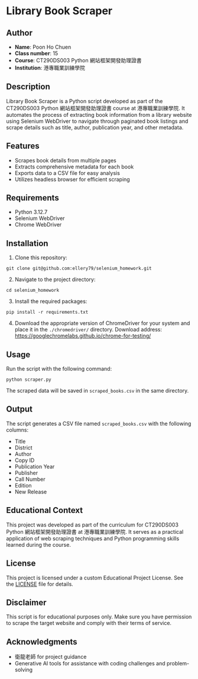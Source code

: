 # Library Book Scraper

## Author
- **Name**: Poon Ho Chuen
- **Class number**: 15
- **Course**: CT290DS003 Python 網站框架開發助理證書
- **Institution**: 港專職業訓練學院

## Description
Library Book Scraper is a Python script developed as part of the CT290DS003 Python 網站框架開發助理證書 course at 港專職業訓練學院. It automates the process of extracting book information from a library website using Selenium WebDriver to navigate through paginated book listings and scrape details such as title, author, publication year, and other metadata.

## Features
- Scrapes book details from multiple pages
- Extracts comprehensive metadata for each book
- Exports data to a CSV file for easy analysis
- Utilizes headless browser for efficient scraping

## Requirements
- Python 3.12.7
- Selenium WebDriver
- Chrome WebDriver

## Installation
1. Clone this repository:
``` shell
git clone git@github.com:ellery79/selenium_homework.git
```

2. Navigate to the project directory:
``` shell
cd selenium_homework
```

3. Install the required packages:

``` shell
pip install -r requirements.txt
```

4. Download the appropriate version of ChromeDriver for your system and place it in the `./chromedriver/` directory.
Download address: https://googlechromelabs.github.io/chrome-for-testing/

## Usage
Run the script with the following command:
``` shell
python scraper.py
```

The scraped data will be saved in `scraped_books.csv` in the same directory.


## Output
The script generates a CSV file named `scraped_books.csv` with the following columns:
- Title
- District
- Author
- Copy ID
- Publication Year
- Publisher
- Call Number
- Edition
- New Release

## Educational Context
This project was developed as part of the curriculum for CT290DS003 Python 網站框架開發助理證書 at 港專職業訓練學院. It serves as a practical application of web scraping techniques and Python programming skills learned during the course.

## License
This project is licensed under a custom Educational Project License. See the [LICENSE](LICENSE) file for details.

## Disclaimer
This script is for educational purposes only. Make sure you have permission to scrape the target website and comply with their terms of service.

## Acknowledgments
- 衛龍老師 for project guidance
- Generative AI tools for assistance with coding challenges and problem-solving
